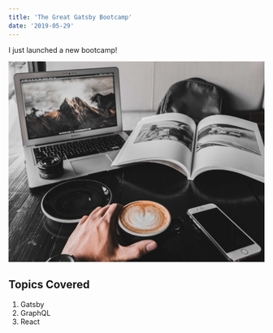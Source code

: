 ```yaml
---
title: 'The Great Gatsby Bootcamp'
date: '2019-05-29'
---
```


I just launched a new bootcamp!

![My Desk](./banner.jpg)

## Topics Covered

1. Gatsby
2. GraphQL
3. React